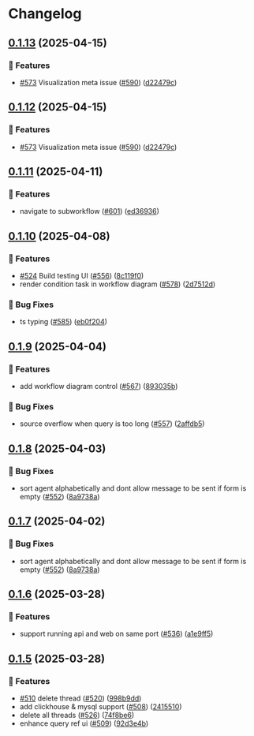 # Changelog

## [0.1.13](https://github.com/oxy-hq/oxy-internal/compare/0.1.12...0.1.13) (2025-04-15)


### <!-- 0 -->🚀 Features

* [#573](https://github.com/oxy-hq/oxy-internal/issues/573) Visualization meta issue ([#590](https://github.com/oxy-hq/oxy-internal/issues/590)) ([d22479c](https://github.com/oxy-hq/oxy-internal/commit/d22479c6c1af739997b93a15854968ea8e0eaa20))

## [0.1.12](https://github.com/oxy-hq/oxy-internal/compare/0.1.11...0.1.12) (2025-04-15)


### <!-- 0 -->🚀 Features

* [#573](https://github.com/oxy-hq/oxy-internal/issues/573) Visualization meta issue ([#590](https://github.com/oxy-hq/oxy-internal/issues/590)) ([d22479c](https://github.com/oxy-hq/oxy-internal/commit/d22479c6c1af739997b93a15854968ea8e0eaa20))

## [0.1.11](https://github.com/oxy-hq/oxy-internal/compare/0.1.10...0.1.11) (2025-04-11)


### <!-- 0 -->🚀 Features

* navigate to subworkflow ([#601](https://github.com/oxy-hq/oxy-internal/issues/601)) ([ed36936](https://github.com/oxy-hq/oxy-internal/commit/ed3693643e030d8dcda3321b50f9d14ac515a88a))

## [0.1.10](https://github.com/oxy-hq/oxy-internal/compare/0.1.9...0.1.10) (2025-04-08)


### <!-- 0 -->🚀 Features

* [#524](https://github.com/oxy-hq/oxy-internal/issues/524) Build testing UI ([#556](https://github.com/oxy-hq/oxy-internal/issues/556)) ([8c119f0](https://github.com/oxy-hq/oxy-internal/commit/8c119f087f2392f95243a571dc1e3b7306d03350))
* render condition task in workflow diagram ([#578](https://github.com/oxy-hq/oxy-internal/issues/578)) ([2d7512d](https://github.com/oxy-hq/oxy-internal/commit/2d7512dc4ea61067c259a7032471aeb1c3a5eb4c))


### <!-- 1 -->🐛 Bug Fixes

* ts typing ([#585](https://github.com/oxy-hq/oxy-internal/issues/585)) ([eb0f204](https://github.com/oxy-hq/oxy-internal/commit/eb0f20478c738478dec0bcf7290c0096b8ea0891))

## [0.1.9](https://github.com/oxy-hq/oxy-internal/compare/0.1.8...0.1.9) (2025-04-04)


### <!-- 0 -->🚀 Features

* add workflow diagram control ([#567](https://github.com/oxy-hq/oxy-internal/issues/567)) ([893035b](https://github.com/oxy-hq/oxy-internal/commit/893035ba634518a7199512906581137bfb675df1))


### <!-- 1 -->🐛 Bug Fixes

* source overflow when query is too long ([#557](https://github.com/oxy-hq/oxy-internal/issues/557)) ([2affdb5](https://github.com/oxy-hq/oxy-internal/commit/2affdb5ec12401cbf906f2bbb7bec51043fbb227))

## [0.1.8](https://github.com/oxy-hq/oxy-internal/compare/0.1.7...0.1.8) (2025-04-03)


### <!-- 1 -->🐛 Bug Fixes

* sort agent alphabetically and dont allow message to be sent if form is empty ([#552](https://github.com/oxy-hq/oxy-internal/issues/552)) ([8a9738a](https://github.com/oxy-hq/oxy-internal/commit/8a9738af19283ba95d7ec4daa9a2b42ffbc55a2d))

## [0.1.7](https://github.com/oxy-hq/oxy-internal/compare/0.1.6...0.1.7) (2025-04-02)


### <!-- 1 -->🐛 Bug Fixes

* sort agent alphabetically and dont allow message to be sent if form is empty ([#552](https://github.com/oxy-hq/oxy-internal/issues/552)) ([8a9738a](https://github.com/oxy-hq/oxy-internal/commit/8a9738af19283ba95d7ec4daa9a2b42ffbc55a2d))

## [0.1.6](https://github.com/oxy-hq/oxy-internal/compare/0.1.5...0.1.6) (2025-03-28)


### <!-- 0 -->🚀 Features

* support running api and web on same port ([#536](https://github.com/oxy-hq/oxy-internal/issues/536)) ([a1e9ff5](https://github.com/oxy-hq/oxy-internal/commit/a1e9ff51f8b0c414ef67a7b4ed952fc0b8e3e307))

## [0.1.5](https://github.com/oxy-hq/oxy-internal/compare/0.1.4...0.1.5) (2025-03-28)


### <!-- 0 -->🚀 Features

* [#510](https://github.com/oxy-hq/oxy-internal/issues/510) delete thread ([#520](https://github.com/oxy-hq/oxy-internal/issues/520)) ([998b9dd](https://github.com/oxy-hq/oxy-internal/commit/998b9ddf2fd690311a7524352deb89a3d4ff1096))
* add clickhouse & mysql support ([#508](https://github.com/oxy-hq/oxy-internal/issues/508)) ([2415510](https://github.com/oxy-hq/oxy-internal/commit/2415510567b484b927299d7daf995ecfbe3f41f9))
* delete all threads ([#526](https://github.com/oxy-hq/oxy-internal/issues/526)) ([74f8be6](https://github.com/oxy-hq/oxy-internal/commit/74f8be6d8907d445c48d3eb01960434738c40cc0))
* enhance query ref ui ([#509](https://github.com/oxy-hq/oxy-internal/issues/509)) ([92d3e4b](https://github.com/oxy-hq/oxy-internal/commit/92d3e4beb656317a4be432784114881b6c218e84))
